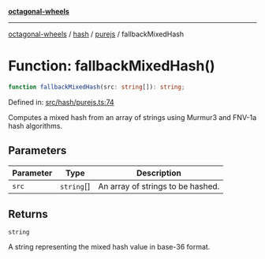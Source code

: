 [**octagonal-wheels**](../../../../../../README.md)

***

[octagonal-wheels](../../../../../../globals.md) / [hash](../../../README.md) / [purejs](../README.md) / fallbackMixedHash

# Function: fallbackMixedHash()

```ts
function fallbackMixedHash(src: string[]): string;
```

Defined in: [src/hash/purejs.ts:74](https://github.com/vrtmrz/octagonal-wheels/blob/main/src/hash/purejs.ts#L74)

Computes a mixed hash from an array of strings using Murmur3 and FNV-1a hash algorithms.

## Parameters

| Parameter | Type | Description |
| ------ | ------ | ------ |
| `src` | `string`[] | An array of strings to be hashed. |

## Returns

`string`

A string representing the mixed hash value in base-36 format.
